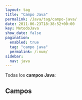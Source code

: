 ```yaml
---
layout: tag
title: "Campo Java"
permalink: /Java/tag/campo-java/
date: 2011-06-23T18:38:52+00:00
key: MetodoJava
show_date: false
pagination: 
  enabled: true
  tag: "campo java"
  permalink: /:num/    
sidebar:
  nav: java
---
```


Todas los <strong>campos Java</strong>:
<h2>Campos</h2>